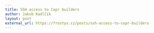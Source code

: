 ```yaml
---
title: SSH access to Copr builders
author: Jakub Kadlčík
layout: post
external_url: https://frostyx.cz/posts/ssh-access-to-copr-builders
---
```

